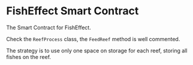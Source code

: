 # FishEffect Smart Contract

The Smart Contract for FishEffect.

Check the `ReefProcess` class, the `FeedReef` method is well commented.

The strategy is to use only one space on storage for each reef, storing all fishes on the reef.